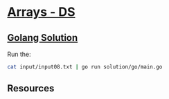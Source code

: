 # [Arrays - DS](https://www.hackerrank.com/challenges/arrays-ds/problem)

## [Golang Solution](./solution/go)

Run the:

```bash
cat input/input08.txt | go run solution/go/main.go
```

## Resources